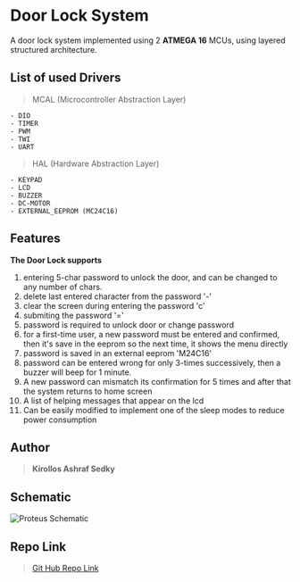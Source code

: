 # Door Lock System

A door lock system implemented using 2 **ATMEGA 16** MCUs, using layered structured architecture.

## List of used Drivers

> MCAL (Microcontroller Abstraction Layer)

	- DIO
	- TIMER
	- PWM
	- TWI
	- UART

> HAL (Hardware Abstraction Layer)

	- KEYPAD
	- LCD
	- BUZZER
	- DC-MOTOR
	- EXTERNAL_EEPROM (MC24C16)

## Features

**The Door Lock supports**

 1.  entering 5-char password to unlock the door, and can be changed to any number of chars.
2.  delete last entered character from the password '-'
3.  clear the screen during entering the password 'c'
4.  submiting the password '='
5.  password is required to unlock door or change password
6.  for a first-time user, a new password must be entered and confirmed, then it's
   save in the eeprom so the next time, it shows the menu directly
7.  password is saved in an external eeprom 'M24C16'
8.  password can be entered wrong for only 3-times successively, then a buzzer will
  beep for 1 minute.
9.  A new password can mismatch its confirmation for 5 times and after that the system
 returns to home screen
10. A list of helping messages that appear on the lcd
11. Can be easily modified to implement one of the sleep modes to reduce power consumption

## Author

> **Kirollos Ashraf Sedky**

## Schematic
![Proteus Schematic](https://drive.google.com/uc?export=view&id=1nIcbLenPjF3u5lop_lQFtLxfunQh3-fe)

## Repo Link
> [Git Hub Repo Link](https://github.com/kirollosashrafsedky/smart-door-lock)
